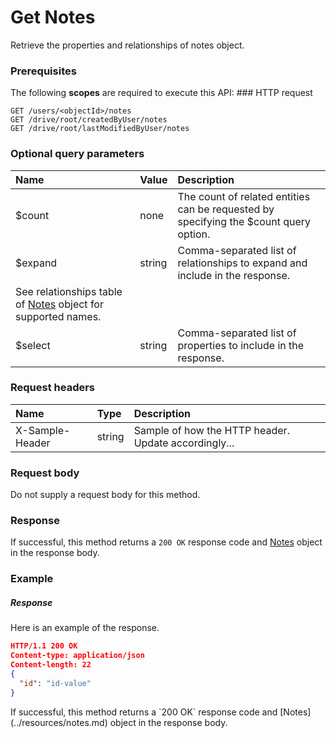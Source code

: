 # Get Notes

Retrieve the properties and relationships of notes object.
### Prerequisites
The following **scopes** are required to execute this API: ### HTTP request
<!-- { "blockType": "ignored" } -->
```http
GET /users/<objectId>/notes
GET /drive/root/createdByUser/notes
GET /drive/root/lastModifiedByUser/notes
```
### Optional query parameters
|Name|Value|Description|
|:---------------|:--------|:-------|
|$count|none|The count of related entities can be requested by specifying the $count query option.|
|$expand|string|Comma-separated list of relationships to expand and include in the response. 
See relationships table of [Notes](../resources/notes.md) object for supported names. |
|$select|string|Comma-separated list of properties to include in the response.|

### Request headers
| Name       | Type | Description|
|:-----------|:------|:----------|
| X-Sample-Header  | string  | Sample of how the HTTP header. Update accordingly...|

### Request body
Do not supply a request body for this method.
### Response
If successful, this method returns a `200 OK` response code and [Notes](../resources/notes.md) object in the response body.
### Example
##### Response
Here is an example of the response.
<!-- {
  "blockType": "response",
  "truncated": false,
  "@odata.type": "notes"
} -->
```json
HTTP/1.1 200 OK
Content-type: application/json
Content-length: 22
{
  "id": "id-value"
}
```

<!-- uuid: b0290b4d-10e7-4a19-ad3d-7d8f1ca141bd
2015-10-15 03:41:20 UTC -->
<!-- {
  "type": "#page.annotation",
  "description": "Get Notes",
  "keywords": "",
  "section": "documentation",
  "tocPath": ""
}-->If successful, this method returns a `200 OK` response code and [Notes](../resources/notes.md) object in the response body.
